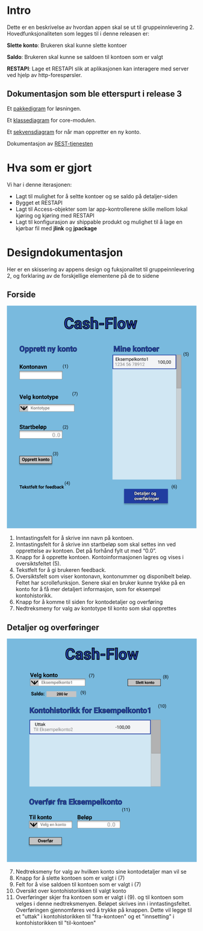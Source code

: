 # Intro
Dette er en beskrivelse av hvordan appen skal se ut til gruppeinnlevering 2.
Hovedfunksjonaliteten som legges til i denne releasen er:

**Slette konto**: Brukeren skal kunne slette kontoer

**Saldo**: Brukeren skal kunne se saldoen til kontoen som er valgt

**RESTAPI**: Lage et RESTAPI slik at aplikasjonen kan interagere med server ved hjelp av http-forespørsler.

## Dokumentasjon som ble etterspurt i release 3
Et [pakkedigram](../../cash-flow/Pakkediagram.png) for løsningen.

Et [klassediagram](../../cash-flow/Klassediagram.png) for core-modulen.

Et [sekvensdiagram](../../cash-flow/Sekvensdiagram.png) for når man oppretter en ny konto.

Dokumentasjon av [REST-tjenesten](../../cash-flow/rest/RESTAPI.md)

# Hva som er gjort
Vi har i denne iterasjonen:
- Lagt til mulighet for å seltte kontoer og se saldo på detaljer-siden
- Bygget et RESTAPI
- Lagt til Access-objekter som lar app-kontrollerene skille mellom lokal kjøring og kjøring med RESTAPI
- Lagt til konfigurasjon av shippable produkt og mulighet til å lage en kjørbar fil med **jlink** og **jpackage**

# Designdokumentasjon
Her er en skissering av appens design og fuksjonalitet til gruppeinnlevering 2, og forklaring av de forskjellige elementene på de to sidene
## Forside 
![Bilde av forside](img/forsideRelease3.png "Forside")
1. Inntastingsfelt for å skrive inn navn på kontoen.
2. Inntastingsfelt for å skrive inn startbeløp som skal settes inn ved opprettelse av kontoen. Det på forhånd fylt ut med “0.0”.
3. Knapp for å opprette kontoen. Kontoinformasjonen lagres og vises i oversiktsfeltet (5).
4. Tekstfelt for å gi brukeren feedback.
5. Oversiktsfelt som viser kontonavn, kontonummer og disponibelt beløp. Feltet har scrollefunksjon. Senere skal en bruker kunne trykke på en konto for å få mer detaljert informasjon, som for eksempel kontohistorikk. 
6. Knapp for å komme til siden for kontodetaljer og overføring
7. Nedtreksmeny for valg av kontotype til konto som skal opprettes

## Detaljer og overføringer
![Bilde av detaljer- og overføringsside](img/detaljerOgOverforingerRelease3.png "Detaljer og overføringer")

7. Nedtreksmeny for valg av hvilken konto sine kontodetaljer man vil se
8. Knapp for å slette kontoen som er valgt i (7)
9. Felt for å vise saldoen til kontoen som er valgt i (7)
10. Oversikt over kontohistorikken til valgt konto
11. Overføringer skjer fra kontoen som er valgt i (9). og til kontoen som velges i denne nedtreksmenyen. Beløpet skrives inn i inntastingsfeltet. Overføringen gjennomføres ved å trykke på knappen. Dette vil legge til et "uttak" i kontohistorikken til "fra-kontoen" og et "innsetting" i kontohistorikken til "til-kontoen" 
